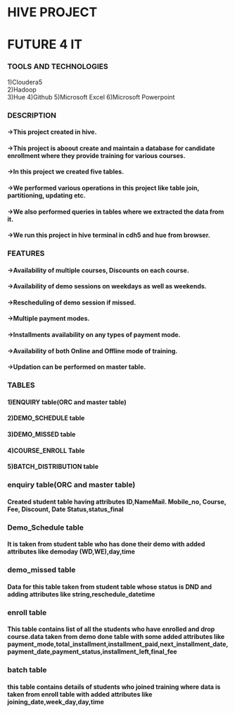 # HIVE PROJECT
# FUTURE 4 IT
### TOOLS AND TECHNOLOGIES
1)Cloudera5 <br>
2)Hadoop <br>
3)Hue
4)Github
5)Microsoft Excel
6)Microsoft Powerpoint

### DESCRIPTION
#### ->This project created in hive. 
#### ->This project is aboout create and maintain a database for candidate enrollment where they provide training for various courses.
#### ->In this project we created five tables.
#### ->We performed various operations in this project like table join, partitioning, updating etc.
#### ->We also performed queries in tables where we extracted the data from it.
#### ->We run this project in hive terminal in cdh5 and hue from browser.

### FEATURES
#### ->Availability of multiple courses, Discounts on each course.
#### ->Availability of demo sessions on weekdays as well as weekends.
#### ->Rescheduling of demo session if missed.
#### ->Multiple payment modes.
#### ->Installments availability on any types of payment mode.
#### ->Availability of both Online and Offline mode of training.
#### ->Updation can be performed on master table.

### TABLES
#### 1)ENQUIRY table(ORC and master table)
#### 2)DEMO_SCHEDULE table
#### 3)DEMO_MISSED table
#### 4)COURSE_ENROLL Table
#### 5)BATCH_DISTRIBUTION table


### enquiry table(ORC and master table)
#### Created student table having attributes ID,NameMail. Mobile_no, Course, Fee, Discount, Date Status,status_final


### Demo_Schedule table
#### It is taken from student table who has done their demo with added attributes like demoday (WD,WE),day,time


### demo_missed table
#### Data for this table taken from student table whose status is DND and adding attributes like string,reschedule_datetime


### enroll table
#### This table contains list of all the students who have enrolled and drop course.data taken from demo done table with some added attributes like payment_mode,total_installment,installment_paid,next_installment_date,payment_date,payment_status,installment_left,final_fee


### batch table
#### this table contains details of students who joined training where data is taken from enroll table with added attributes like joining_date,week_day,day,time
